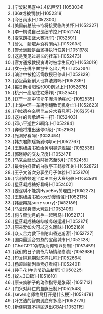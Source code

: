 
1. [宁波彩民喜中2.4亿巨奖]-[1053034]
1. [369或被罚款]-[1052318]
1. [今日雨水]-[1052300]
1. [美国前总统卡特将接受临终关怀]-[1052327]
1. [李一桐说自己是细节控]-[1052174]
1. [麦克朗扣篮大赛冠军]-[1052591]
1. [曾光：新冠并没有消失]-[1052884]
1. [警犬满脸是血坚持执行任务]-[1051978]
1. [这是我见过最长的挂车]-[1052473]
1. [官方通报教授演讲时被学生反呛]-[1053019]
1. [女子在桃李面包中吃出刀片]-[1052584]
1. [演讲中被抢话筒教授已停课]-[1052829]
1. [彭冠英新剧人设算渣男吗]-[1052397]
1. [每日新增阳性5000例以上]-[1052676]
1. [杭州一高层住宅爆炸]-[1052540]
1. [辽宁一高中10元午餐清汤寡水]-[1052535]
1. [上海中环一车辆侧翻致司机身亡]-[1052623]
1. [利拉德夺全明星三分大赛冠军]-[1052554]
1. [这样的言承旭来一打]-[1052403]
1. [邓小平逝世26周年]-[1052284]
1. [奔驰将推出迷你G级]-[1052163]
1. [光渊好看吗]-[1052484]
1. [韩东君陈瑶新剧6集be]-[1052767]
1. [王鹤棣虞书欣给黄明昊送祝福]-[1052538]
1. [郭晓婷的交友尺度]-[1052471]
1. [乌克兰延长战时状态至5月]-[1052455]
1. [最会拍抖音的白敬亭王鹤棣互关]-[1052872]
1. [王子文首次分享坐月子体验]-[1052870]
1. [哈利伯顿追平库里三分大赛纪录]-[1052561]
1. [星落凝成糖好看吗]-[1052402]
1. [姜涩琪不能跳HypeBoy的理由]-[1052273]
1. [王鹤棣虞书欣cos动漫情侣]-[1052135]
1. [韩庚再跳sorry sorry]-[1052189]
1. [马云现身澳大利亚]-[1052406]
1. [何与牵沈月的手一起喂马]-[1052173]
1. [星落凝成糖啵哔啵哔啵运镜]-[1052871]
1. [原来爱如火可以这么暧昧]-[1052160]
1. [众人合力救下普陀山昏迷游客]-[1052727]
1. [国内最适合穷游的宝藏城市]-[1052328]
1. [ChatGPT的成功为何难以复制]-[1052459]
1. [我们的日子周奇片场情绪崩溃]-[1052686]
1. [短发尴尬期就这样扎吧]-[1052664]
1. [杨超越新剧重紫好看吗]-[1052401]
1. [孙子花1年为爷奶盖新房]-[1050225]
1. [蚁人3口碑]-[1051610]
1. [原来疯驴子的动作指导是张译]-[1051712]
1. [门兴对拜仁的血脉压制]-[1052548]
1. [seven老师格局打开是什么梗]-[1052478]
1. [叶文洁的智商到底有多高]-[1052779]
1. [新疆男篮不排除退出CBA]-[1052115]